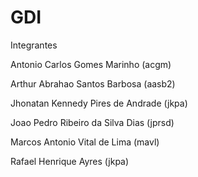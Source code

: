 # GDI

Integrantes


Antonio Carlos Gomes Marinho (acgm)



Arthur Abrahao Santos Barbosa (aasb2)



Jhonatan Kennedy Pires de Andrade (jkpa)




Joao Pedro Ribeiro da Silva Dias (jprsd)



Marcos Antonio Vital de Lima (mavl)




Rafael Henrique Ayres (jkpa)




